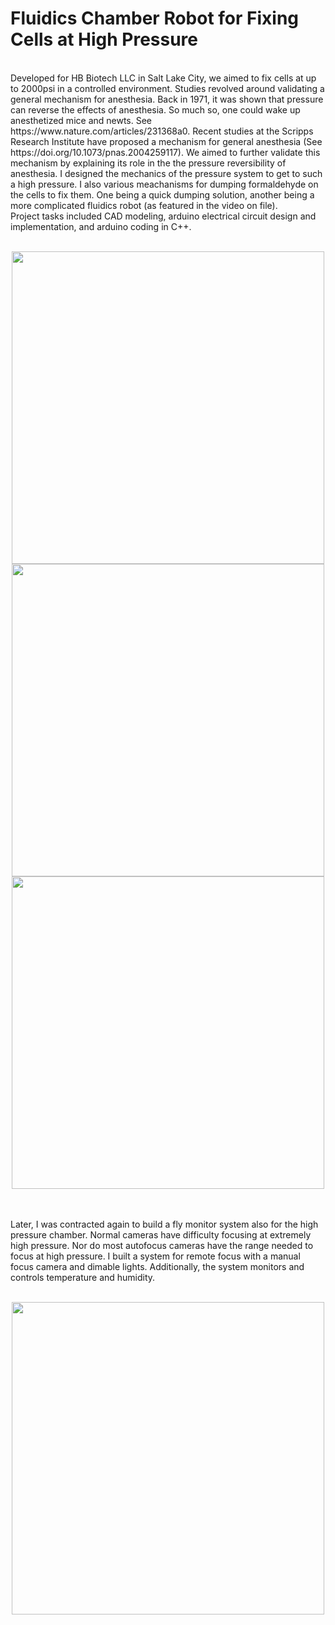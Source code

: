# Fluidics Chamber Robot for Fixing Cells at High Pressure
</br>
Developed for HB Biotech LLC in Salt Lake City, we aimed to fix cells at up to 2000psi in a controlled environment. Studies revolved around validating a general mechanism for anesthesia. Back in 1971, it was shown that pressure can reverse the effects of anesthesia. So much so, one could wake up anesthetized mice and newts. See https://www.nature.com/articles/231368a0. Recent studies at the Scripps Research Institute have proposed a mechanism for general anesthesia (See https://doi.org/10.1073/pnas.2004259117). We aimed to further validate this mechanism by explaining its role in the the pressure reversibility of anesthesia. I designed the mechanics of the pressure system to get to such a high pressure. I also various meachanisms for dumping formaldehyde on the cells to fix them. One being a quick dumping solution, another being a more complicated fluidics robot (as featured in the video on file). </br>
Project tasks included CAD modeling, arduino electrical circuit design and implementation, and arduino coding in C++. 
</br> </br>
<p align="center">
  <img src="https://user-images.githubusercontent.com/85134229/151649720-9375d74c-945b-4743-b1dd-0803ff07dd3a.jpg" | width=500/ > </br>
  <img src="https://user-images.githubusercontent.com/85134229/151649716-fe7d14fa-05e2-4e51-9298-c4c99353d7ff.jpeg" | width=500/> </br>
  <img src="https://user-images.githubusercontent.com/85134229/151649574-d9e1e65c-f545-45fb-a67f-43ed4167cf0e.jpg" | width=500/>
</p>
</br>
</br>
Later, I was contracted again to build a fly monitor system also for the high pressure chamber. Normal cameras have difficulty focusing at extremely high pressure. Nor do most autofocus cameras have the range needed to focus at high pressure. I built a system for remote focus with a manual focus camera and dimable lights. Additionally, the system monitors and controls temperature and humidity. </br></br>
<p align="center">
  <img src="https://user-images.githubusercontent.com/85134229/151650120-dac10039-aff8-4616-a7b6-1a9e76f6fbbc.png" | width=500/ > 
</p>


